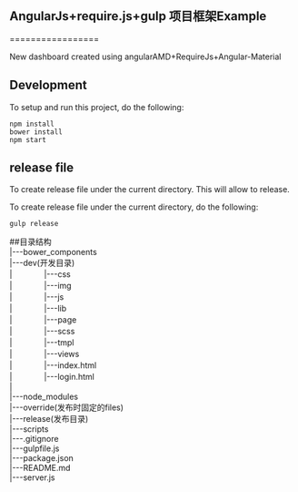 ## AngularJs+require.js+gulp 项目框架Example
=================

New dashboard created using angularAMD+RequireJs+Angular-Material

## Development
To setup and run this project, do the following:

```
npm install
bower install
npm start
```

## release file
To create release file under the current directory.
This will allow to release.

To create release file under the current directory, do the following:

```
gulp release
```

##目录结构<br>
|---bower_components<br>
|---dev(开发目录)<br>
|　　　　|---css<br>
|　　　　|---img<br>
|　　　　|---js<br>
|　　　　|---lib<br>
|　　　　|---page<br>
|　　　　|---scss<br>
|　　　　|---tmpl<br>
|　　　　|---views<br>
|　　　　|---index.html<br>
|　　　　|---login.html<br>
|<br>
|---node_modules<br>
|---override(发布时固定的files)<br>
|---release(发布目录)<br>
|---scripts<br>
|---.gitignore<br>
|---gulpfile.js<br>
|---package.json<br>
|---README.md<br>
|---server.js<br>
